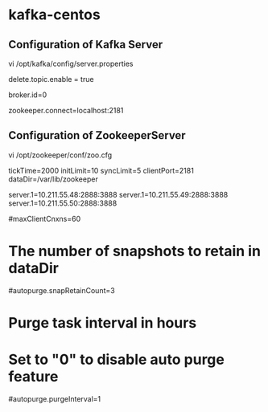 # kafka-centos


## Configuration of Kafka Server 

vi /opt/kafka/config/server.properties

delete.topic.enable = true

broker.id=0

zookeeper.connect=localhost:2181


## Configuration of ZookeeperServer

vi /opt/zookeeper/conf/zoo.cfg

tickTime=2000
initLimit=10
syncLimit=5
clientPort=2181
dataDir=/var/lib/zookeeper

server.1=10.211.55.48:2888:3888
server.1=10.211.55.49:2888:3888
server.1=10.211.55.50:2888:3888

#maxClientCnxns=60
# The number of snapshots to retain in dataDir
#autopurge.snapRetainCount=3
# Purge task interval in hours
# Set to "0" to disable auto purge feature
#autopurge.purgeInterval=1
